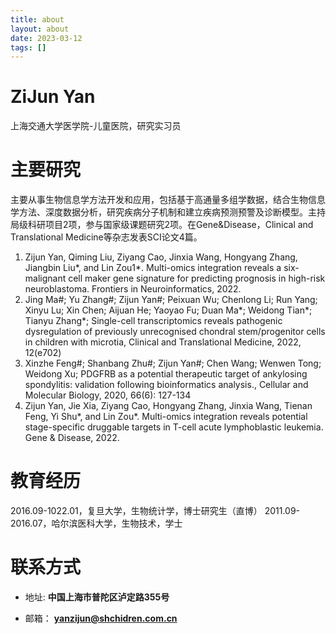 ```yaml
---
title: about
layout: about
date: 2023-03-12
tags: []
---
```


# ZiJun Yan
上海交通大学医学院-儿童医院，研究实习员

# 主要研究

主要从事生物信息学方法开发和应用，包括基于高通量多组学数据，结合生物信息学方法、深度数据分析，研究疾病分子机制和建立疾病预测预警及诊断模型。主持局级科研项目2项，参与国家级课题研究2项。在Gene&Disease，Clinical and Translational Medicine等杂志发表SCI论文4篇。

1)	Zijun Yan, Qiming Liu, Ziyang Cao, Jinxia Wang, Hongyang Zhang, Jiangbin Liu*, and Lin Zou1*. Multi-omics integration reveals a six-malignant cell maker gene signature for predicting prognosis in high-risk neuroblastoma. Frontiers in Neuroinformatics, 2022.
2)	Jing Ma#; Yu Zhang#; Zijun Yan#; Peixuan Wu; Chenlong Li; Run Yang; Xinyu Lu; Xin Chen; Aijuan He; Yaoyao Fu; Duan Ma*; Weidong Tian*; Tianyu Zhang*; Single-cell transcriptomics reveals pathogenic dysregulation of previously unrecognised chondral stem/progenitor cells in children with microtia, Clinical and Translational Medicine, 2022, 12(e702) 
3)	Xinzhe Feng#; Shanbang Zhu#; Zijun Yan#; Chen Wang; Wenwen Tong; Weidong Xu; PDGFRB as a potential therapeutic target of ankylosing spondylitis: validation following bioinformatics analysis., Cellular and Molecular Biology, 2020, 66(6): 127-134 
4)	Zijun Yan, Jie Xia, Ziyang Cao, Hongyang Zhang, Jinxia Wang, Tienan Feng, Yi Shu*, and Lin Zou*. Multi-omics integration reveals potential stage-specific druggable targets in T-cell acute lymphoblastic leukemia. Gene & Disease, 2022. 

# 教育经历

2016.09-1022.01，复旦大学，生物统计学，博士研究生（直博）
2011.09-2016.07，哈尔滨医科大学，生物技术，学士

# 联系方式

-   地址: **中国上海市普陀区泸定路355号**
    
-  邮箱： **yanzijun@shchidren.com.cn**

